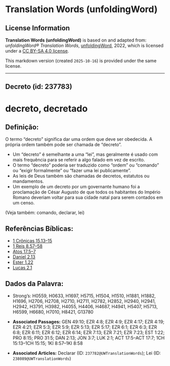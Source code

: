 # Translation Words (unfoldingWord)

## License Information

**Translation Words (unfoldingWord)** is based on and adapted from: _unfoldingWord® Translation Words_, [unfoldingWord](https://unfoldingword.org/utw), 2022, which is licensed under a [CC BY-SA 4.0 license](https://creativecommons.org/licenses/by-sa/4.0/legalcode.en).

This markdown version (created `2025-10-16`) is provided under the same license.



--------------------------------

## Decreto (id: 237783)

decreto, decretado
==================

Definição:
----------

O termo “decreto” significa dar uma ordem que deve ser obedecida. A própria ordem também pode ser chamada de “decreto”.

* Um “decreto” é semelhante a uma “lei”, mas geralmente é usado com mais frequência para se referir a algo falado em vez de escrito.
* O termo “decreto” poderia ser traduzido como “ordem” ou “comando” ou “exigir formalmente” ou “fazer uma lei publicamente”.
* As leis de Deus também são chamadas de decretos, estatutos ou mandamentos.
* Um exemplo de um decreto por um governante humano foi a proclamação de César Augusto de que todos os habitantes do Império Romano deveriam voltar para sua cidade natal para serem contados em um censo.

(Veja também: comando, declarar, lei)

Referências Bíblicas:
---------------------

* [1 Crônicas 15\.13–15](https://ref.ly/1Chr15:13-1Chr15:15)
* [1 Reis 8\.57–58](https://ref.ly/1Kgs8:57-1Kgs8:58)
* [Atos 17\.5–7](https://ref.ly/Acts17:5-Acts17:7)
* [Daniel 2\.13](https://ref.ly/Dan2:13)
* [Ester 1\.22](https://ref.ly/Esth1:22)
* [Lucas 2\.1](https://ref.ly/Luke2:1)

Dados da Palavra:
-----------------

* Strong’s: H0559, H0633, H1697, H5715, H1504, H1510, H1881, H1882, H1696, H2706, H2708, H2710, H2711, H2782, H2852, H2940, H2941, H2942, H3791, H3982, H4055, H4406, H4687, H4941, H5407, H5713, H6599, H6680, H7010, H8421, G13780

* **Associated Passages:** GEN 49:10; EZR 4:8; EZR 4:9; EZR 4:17; EZR 4:19; EZR 4:21; EZR 5:3; EZR 5:9; EZR 5:13; EZR 5:17; EZR 6:1; EZR 6:3; EZR 6:8; EZR 6:11; EZR 6:12; EZR 6:14; EZR 7:13; EZR 7:21; EZR 7:23; EST 1:22; PRO 8:15; PRO 31:5; DAN 2:13; JON 3:7; LUK 2:1; ACT 17:5–ACT 17:7; 1CH 15:13–1CH 15:15; 1KI 8:57–1KI 8:58
* **Associated Articles:** Declarar (ID: `237782@UWTranslationWords`); Lei (ID: `238089@UWTranslationWords`)

